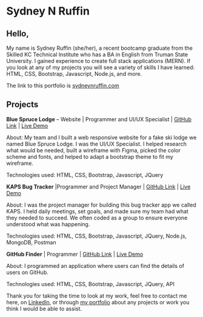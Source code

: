 # Sydney N Ruffin

## Hello,


My name is Sydney Ruffin (she/her), a recent bootcamp graduate from the Skilled KC Technical Institute who has a BA in English from Truman State University. I gained experience to create full stack applications (MERN). If you look at any of my projects you will see a variety of skills I have learned: HTML, CSS, Bootstrap, Javascript, Node.js, and more.

The link to this portfolio is [sydneynruffin.com](https://sydneynruffin.com/)

## Projects

**Blue Spruce Lodge** – Website | Programmer and UI/UX Specialist | [GitHub Link](https://github.com/UlisesPeguero/ski-resort) | [Live Demo](https://ulisespeguero.github.io/ski-resort/)

About: My team and I built a web responsive website for a fake ski lodge we named Blue Spruce Lodge. I was the UI/UX Specialist. I helped research what would be needed, built a wireframe with Figma, picked the color scheme and fonts, and helped to adapt a bootstrap theme to fit my wireframe.

Technologies used: HTML, CSS, Bootstrap, Javascript, JQuery

**KAPS Bug Tracker** |Programmer and Project Manager | [GitHub Link](https://github.com/Afranklin6262/KAPS-Capstone) | [Live Demo](https://vast-thicket-55975.herokuapp.com/)

About: I was the project manager for building this bug tracker app we called KAPS. I held daily meetings, set goals, and made sure my team had what they needed to succeed. We often coded as a group to ensure everyone understood what was happening.

Technologies used: HTML, CSS, Bootstrap, Javascript, JQuery, Node.js, MongoDB, Postman

**GitHub Finder** | Programmer | [GitHub Link](https://github.com/LiketheCity/githubFinder) | [Live Demo](https://likethecity.github.io/githubFinder/)

About: I programmed an application where users can find the details of users on GitHub.

Technologies used: HTML, CSS, Bootstrap, Javascript, JQuery, API


Thank you for taking the time to look at my work, feel free to contact me here, on [LinkedIn](https://www.linkedin.com/in/sydney-n-ruffin-806170164/), or through [my portfolio](https://sydneynruffin.com/) about any projects or work you think I would be able to assist.
